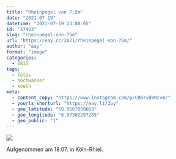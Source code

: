 ```yaml
---
title: "Rheinpegel von 7,5m"
date: "2021-07-19"
datetime: "2021-07-19 23:00:05"
id: "37403"
slug: "rheinpegel-von-75m"
url: "https://eay.cc/2021/rheinpegel-von-75m/"
author: "eay"
format: "image"
categories:
  - 0815
tags:
  - fotos
  - hochwasser
  - koeln
meta:
  - content_copy: "https://www.instagram.com/p/CRhrvd8Mcvm/"
  - yourls_shorturl: "https://eay.li/2py"
  - geo_latitude: "50.9567050663"
  - geo_longitude: "6.97302297285"
  - geo_public: "1"
---
```


![](https://eay.cc/uploads/2021/rheinpegel.jpg)

Aufgenommen am 18.07. in Köln-Rhiel.

